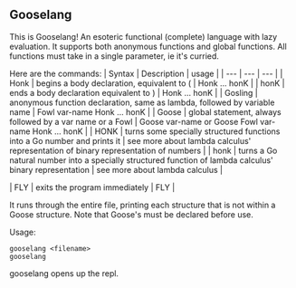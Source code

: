 ## Gooselang
This is Gooselang! An esoteric functional (complete) language with lazy evaluation. It supports both anonymous functions and global functions. All functions must take in a single parameter, ie it's curried.

Here are the commands:
| Syntax | Description | usage |
| --- | --- | --- |
| Honk | begins a body declaration, equivalent to ( | Honk ... honK |
| honK | ends a body declaration equivalent to ) | Honk ... honK |
| Gosling | anonymous function declaration, same as lambda, followed by variable name | Fowl var-name Honk ... honK |
| Goose | global statement, always followed by a var name or a Fowl | Goose var-name or Goose Fowl var-name Honk ... honK |
| HONK | turns some specially structured functions into a Go number and prints it | see more about lambda calculus' representation of binary representation of numbers |
| honk | turns a Go natural number into a specially structured function of lambda calculus' binary representation | see more about lambda calculus |
<!-- | HonK | represents true, ie HonK = Fowl x Honk Fowl y x honK honK | use as normal | -->
<!-- | hONk | represents false, ie hONk = Fowl x Honk Fowl y y honK honK | use as normal | -->
<!-- | HoNk |  -->
| FLY | exits the program immediately | FLY |

It runs through the entire file, printing each structure that is not within a Goose structure. Note that Goose's must be declared before use.

Usage:
```
gooselang <filename>
gooselang
```

gooselang opens up the repl.